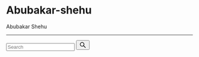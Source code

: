 # Abubakar-shehu
Abubakar Shehu 
****************


<!DOCTYPE html>
<html lang="en">
<head>
    <meta charset="UTF-8">
    <meta http-equiv="X-UA-Compatible" content="IE=edge">
    <meta name="viewport" content="width=device-width, initial-scale=1.0">
    <link href="https://fonts.googleapis.com/css2?family=Open+Sans&display=swap" rel="stylesheet">
    <link rel="stylesheet" href="styles.css">
    <title>PHP Weather App</title>
</head>
<body>
    <div class="card">
        <div class="search">
          <form style="width:100%;" name="searchform" method="POST" action="index.php">
            <input type="text" class="search-bar" id="query" name="query" value="" placeholder="Search" />
            <button type="submit" value="submit" name="submit">
              <svg stroke="currentColor" fill="currentColor" stroke-width="0" viewBox="0 0 1024 1024" height="1.5em"
                width="1.5em" xmlns="http://www.w3.org/2000/svg">
                <path
                  d="M909.6 854.5L649.9 594.8C690.2 542.7 712 479 712 412c0-80.2-31.3-155.4-87.9-212.1-56.6-56.7-132-87.9-212.1-87.9s-155.5 31.3-212.1 87.9C143.2 256.5 112 331.8 112 412c0 80.1 31.3 155.5 87.9 212.1C256.5 680.8 331.8 712 412 712c67 0 130.6-21.8 182.7-62l259.7 259.6a8.2 8.2 0 0 0 11.6 0l43.6-43.5a8.2 8.2 0 0 0 0-11.6zM570.4 570.4C528 612.7 471.8 636 412 636s-116-23.3-158.4-65.6C211.3 528 188 471.8 188 412s23.3-116.1 65.6-158.4C296 211.3 352.2 188 412 188s116.1 23.2 158.4 65.6S636 352.2 636 412s-23.3 116.1-65.6 158.4z">
                </path>
              </svg>
            </button>
        </form>
        </div>
